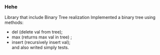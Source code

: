 ### Hehe
Library that include Binary Tree realization Implemented a binary tree using methods: 
- del (delete val from tree);
- max (returns max val in tree) ;
- insert (recursively insert val);<br/>
and also writed simply tests.
